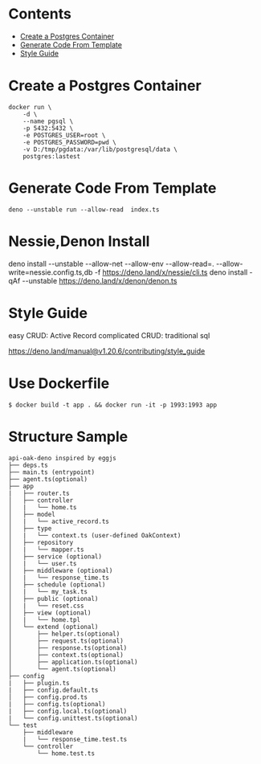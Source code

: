# Contents

- [Create a Postgres Container](#create-a-postgres-container)
- [Generate Code From Template](#generate-code-from-template)
- [Style Guide](#style-guide)

# Create a Postgres Container

```shell script
docker run \
	-d \
	--name pgsql \
	-p 5432:5432 \
	-e POSTGRES_USER=root \
	-e POSTGRES_PASSWORD=pwd \
	-v D:/tmp/pgdata:/var/lib/postgresql/data \
	postgres:lastest
```

# Generate Code From Template

```
deno --unstable run --allow-read  index.ts
```

# Nessie,Denon Install

deno install --unstable --allow-net --allow-env --allow-read=.
--allow-write=nessie.config.ts,db -f https://deno.land/x/nessie/cli.ts deno
install -qAf --unstable https://deno.land/x/denon/denon.ts

# Style Guide

easy CRUD: Active Record complicated CRUD: traditional sql

https://deno.land/manual@v1.20.6/contributing/style_guide

# Use Dockerfile

```
$ docker build -t app . && docker run -it -p 1993:1993 app
```

# Structure Sample

```
api-oak-deno inspired by eggjs
├── deps.ts
├── main.ts (entrypoint)
├── agent.ts(optional)
├── app
|   ├── router.ts
│   ├── controller
│   |   └── home.ts
│   ├── model
│   |   └── active_record.ts
│   ├── type
│   |   └── context.ts (user-defined OakContext)
│   ├── repository
│   |   └── mapper.ts
│   ├── service (optional)
│   |   └── user.ts
│   ├── middleware (optional)
│   |   └── response_time.ts
│   ├── schedule (optional)
│   |   └── my_task.ts
│   ├── public (optional)
│   |   └── reset.css
│   ├── view (optional)
│   |   └── home.tpl
│   └── extend (optional)
│       ├── helper.ts(optional)
│       ├── request.ts(optional)
│       ├── response.ts(optional)
│       ├── context.ts(optional)
│       ├── application.ts(optional)
│       └── agent.ts(optional)
├── config
|   ├── plugin.ts
|   ├── config.default.ts
│   ├── config.prod.ts
|   ├── config.ts(optional)
|   ├── config.local.ts(optional)
|   └── config.unittest.ts(optional)
└── test
    ├── middleware
    |   └── response_time.test.ts
    └── controller
        └── home.test.ts
```
